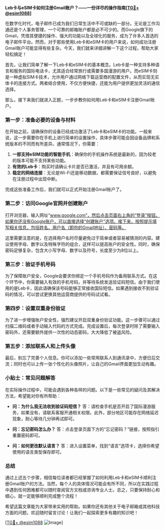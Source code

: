 **Leb卡与eSIM卡如何注册Gmail账户？——一份详尽的操作指南[[TG💪+ @esim1088](https://t.me/s/esim1088)]**

在数字化时代，电子邮件已成为我们日常生活中不可或缺的一部分。无论是工作沟通还是个人事务管理，一个可靠的邮箱账户都是必不可少的。而Google旗下的Gmail，凭借其便捷的操作、强大的功能以及全球化的服务，成为了许多人首选的电子邮件平台。然而，对于那些使用Leb卡和eSIM卡的用户来说，如何成功注册Gmail账户可能显得有些复杂。今天，我们就来详细讲解一下这个过程，帮助大家轻松搞定！

首先，让我们简单了解一下Leb卡和eSIM卡的基本概念。Leb卡是一种支持多种语言和服务的国际电话卡，尤其适合经常旅行或需要多国漫游的用户。而eSIM卡则是一种虚拟SIM卡技术，允许用户通过网络下载运营商的配置文件，从而实现无实体卡的连接方式。两者结合使用，不仅方便快捷，还能为用户提供更加灵活的通信选择。

那么，接下来我们就进入正题，一步步教你如何用Leb卡和eSIM卡注册Gmail账户。

### **第一步：准备必要的设备与材料**

在开始之前，请确保你的设备已经成功激活了Leb卡和eSIM卡的功能。一般来说，这一步需要你在手机上进行简单的设置操作，具体步骤可能会因设备品牌和系统版本的不同而有所差异。通常情况下，你需要：

1. **一部支持eSIM功能的智能手机**：确保你的手机操作系统是最新的，因为较老的版本可能不支持某些功能。
2. **有效的Leb卡**：购买时请确认卡片是否已激活，并且有可用余额。
3. **稳定的网络连接**：无论是Wi-Fi还是移动数据，都需要保证信号良好，以避免在注册过程中出现中断。

完成这些准备工作后，我们就可以正式开始注册Gmail账户了。

### **第二步：访问Google官网并创建账户**

打开浏览器，输入网址“www.google.com”，然后点击页面右上角的“登录”按钮。如果你还没有Google账户，可以直接选择“创建账户”选项。接下来，按照提示填写相关信息，包括姓名、用户名（即你的Gmail地址）、密码等。

这里需要注意的是，在选择用户名时尽量避免过于简单或者容易被猜测的内容。建议使用字母、数字以及特殊字符的组合，这样可以提高账户的安全性。同时，确保密码足够复杂，包含大小写字母、数字以及符号，长度至少为8位以上。

### **第三步：验证手机号码**

为了保障账户安全，Google会要求你绑定一个手机号码作为备用联系方式。在这个环节中，你需要输入有效的手机号码，并等待系统发送验证码短信。由于我们使用的是Leb卡，因此请确保该号码能够正常接收国际短信。如果遇到接收不到验证码的情况，可以尝试更换其他运营商提供的号码试试看。

### **第四步：设置双重身份验证**

为了进一步增强账户安全性，强烈建议开启双重身份验证功能。这一步骤可以通过扫描二维码或者手动输入代码的方式完成。完成设置后，每次登录时除了需要输入密码外，还需要额外提供一次性的动态密码，大大降低了被盗风险。

### **第五步：添加联系人和上传头像**

最后，别忘了完善个人信息。你可以添加一些常用联系人到通讯录中，方便日后交流；同时也可以上传一张个性化的头像照片，让自己的Gmail界面更加生动有趣。

### **小贴士：常见问题解答**

在实际操作过程中，可能会遇到各种各样的问题。以下是一些常见的疑问及其解决方法，希望能对你有所帮助：

- **问：为什么我无法收到验证码短信？**
  答：请检查手机是否开启了国际漫游服务，如果没有，请联系客服开通相关权限。此外，部分地区可能存在网络延迟现象，耐心等待几分钟再试即可。

- **问：忘记密码怎么办？**
  答：点击登录页面下方的“忘记密码？”链接，按照指引重置密码即可。

- **问：如何更改默认语言？**
  答：进入设置菜单，找到“语言”选项卡，选择你希望使用的语言类型保存即可。

### **总结**

通过上述五个步骤，相信每位读者都已经掌握了如何利用Leb卡和eSIM卡顺利注册Gmail账户的方法。当然，每个人的具体情况可能会有所不同，所以在实践过程中遇到任何困难都可以随时查阅官方文档或咨询专业人士。总之，只要保持耐心和细心，就一定能够顺利完成整个流程！

希望这篇文章能为大家带来实用的帮助。如果你还有其他关于电子邮箱或其他科技方面的问题，欢迎随时留言讨论！让我们一起探索更多有趣的知识吧！

[[TG💪+ @esim1088](https://t.me/s/esim1088) ![Image](https://i.postimg.cc/4NQfJmqS/Snipaste-2025-05-13-00-14-12.png)]